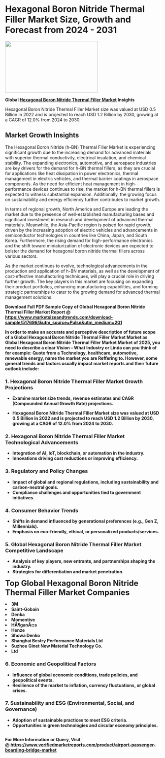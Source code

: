 <H1>Hexagonal Boron Nitride Thermal Filler Market Size, Growth and Forecast from 2024 - 2031</H1><img class="aligncenter size-medium wp-image-584254" src="https://thirdeyenews.in/wp-content/uploads/2024/09/Global-Market-Research-300x168.jpeg" alt="" width="300" height="168" /><p><strong>Global&nbsp;<a href="https://www.marketsizeandtrends.com/download-sample/517696/&amp;utm_source=Pulse&amp;utm_medium=201">Hexagonal Boron Nitride Thermal Filler Market</a> Insights</strong></p><p>Hexagonal Boron Nitride Thermal Filler Market size was valued at USD 0.5 Billion in 2022 and is projected to reach USD 1.2 Billion by 2030, growing at a CAGR of 12.0% from 2024 to 2030.</p><p><h2>Market Growth Insights</h2> <p>The Hexagonal Boron Nitride (h-BN) Thermal Filler Market is experiencing significant growth due to the increasing demand for advanced materials with superior thermal conductivity, electrical insulation, and chemical stability. The expanding electronics, automotive, and aerospace industries are key drivers for the demand for h-BN thermal fillers, as they are crucial for applications like heat dissipation in power electronics, thermal management in electric vehicles, and thermal barrier coatings in aerospace components. As the need for efficient heat management in high-performance devices continues to rise, the market for h-BN thermal fillers is expected to witness substantial expansion. Additionally, the growing focus on sustainability and energy efficiency further contributes to market growth.</p> <p><strong></strong></p> <p>In terms of regional growth, North America and Europe are leading the market due to the presence of well-established manufacturing bases and significant investment in research and development of advanced thermal materials. Meanwhile, the Asia-Pacific region is poised for rapid growth, driven by the increasing adoption of electric vehicles and advancements in semiconductor technologies in countries like China, Japan, and South Korea. Furthermore, the rising demand for high-performance electronics and the shift toward miniaturization of electronic devices are expected to bolster the demand for hexagonal boron nitride thermal fillers across various sectors.</p> <p>As the market continues to evolve, technological advancements in the production and application of h-BN materials, as well as the development of cost-effective manufacturing techniques, will play a crucial role in driving further growth. The key players in this market are focusing on expanding their product portfolios, enhancing manufacturing capabilities, and forming strategic partnerships to cater to the growing demand for advanced thermal management solutions.</p> <p><strong></p><p><span class=""><strong>Download Full PDF Sample Copy of Global Hexagonal Boron Nitride Thermal Filler Market Report</strong> @ <a href="https://www.marketsizeandtrends.com/download-sample/517696/&amp;utm_source=Pulse&amp;utm_medium=201" target="_blank">https://www.marketsizeandtrends.com/download-sample/517696/&amp;utm_source=Pulse&amp;utm_medium=201</a></span></p><p>In order to make an accurate and perceptive description of future scope of a Global&nbsp;Hexagonal Boron Nitride Thermal Filler Market Market as Global&nbsp;Hexagonal Boron Nitride Thermal Filler Market Market of 2025, you need to describe a clear Vision &ndash; What Industry or Linda can you think of for example: Quote from a Technology, healthcare, automotive, renewable energy, name the market you are Reffering to. However, some general trends and factors usually impact market reports and their future outlook include:</p><h3>1.&nbsp;<strong>Hexagonal Boron Nitride Thermal Filler Market Growth Projections</strong></h3><ul><li>Examine market size trends, revenue estimates and CAGR (Compounded Annual Growth Rate) projections.</li><li><p>Hexagonal Boron Nitride Thermal Filler Market size was valued at USD 0.5 Billion in 2022 and is projected to reach USD 1.2 Billion by 2030, growing at a CAGR of 12.0% from 2024 to 2030.</p></li></ul><h3>2.&nbsp;<strong>Hexagonal Boron Nitride Thermal Filler Market Technological Advancements</strong></h3><ul><li>Integration of AI, IoT, blockchain, or automation in the industry.</li><li>Innovations driving cost reductions or improving efficiency.</li></ul><h3>3.&nbsp;<strong>Regulatory and Policy Changes</strong></h3><ul><li>Impact of global and regional regulations, including sustainability and carbon-neutral goals.</li><li>Compliance challenges and opportunities tied to government initiatives.</li></ul><h3>4.&nbsp;<strong>Consumer Behavior Trends</strong></h3><ul><li>Shifts in demand influenced by generational preferences (e.g., Gen Z, Millennials).</li><li>Emphasis on eco-friendly, ethical, or personalized products/services.</li></ul><h3>5.&nbsp;<strong>Global Hexagonal Boron Nitride Thermal Filler Market Competitive Landscape</strong></h3><ul><li>Analysis of key players, new entrants, and partnerships shaping the industry.</li><li>Strategies for differentiation and market penetration.</li></ul><p data-pm-slice="1 1 []"><span style="color: inherit; font-family: inherit; font-size: 25px;">Top Global Hexagonal Boron Nitride Thermal Filler Market Companies</span></p><div class="" data-test-id=""><p><li>3M</li><li> Saint-Gobain</li><li> Denka</li><li> Momentive</li><li> HÃ¶ganÃ¤s</li><li> Henze</li><li> Showa Denko</li><li> Shanghai Bestry Performance Materials Ltd</li><li> Suzhou Ginet New Material Technology Co.</li><li> Ltd</li></p></div><h3>6.&nbsp;<strong>Economic and Geopolitical Factors</strong></h3><ul><li>Influence of global economic conditions, trade policies, and geopolitical events.</li><li>Resilience of the market to inflation, currency fluctuations, or global crises.</li></ul><h3>7.&nbsp;<strong>Sustainability and ESG (Environmental, Social, and Governance)</strong></h3><ul><li>Adoption of sustainable practices to meet ESG criteria.</li><li>Opportunities in green technologies and circular economy principles.</li></ul><h2><strong style="font-size: 14px;">For More Information or Query, Visit @&nbsp;</strong><a style="background-color: #ffffff; font-size: 14px;" href="https://www.marketsizeandtrends.com/report/hexagonal-boron-nitride-thermal-filler-market/" target="_blank">https://www.verifiedmarketreports.com/product/airport-passenger-boarding-bridge-market</a></h2>
